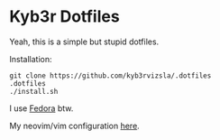 # Kyb3r Dotfiles

Yeah, this is a simple but stupid dotfiles.

Installation:
```shell
git clone https://github.com/kyb3rvizsla/.dotfiles
.dotfiles
./install.sh
```

I use [Fedora](https://getfedora.org/en/server/download) btw.

My neovim/vim configuration [here](https://github.com/spawmc/Neovim-SFW).